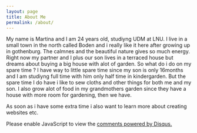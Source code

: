 ```yaml
---
layout: page
title: About Me
permalink: /about/
---
```


My name is Martina and I am 24 years old, studiyng UDM at LNU.
I live in a small town in the north called Boden and i really like it here after growing up in gothenburg. The calmnes and the beautiful nature gives so much energy.
Right now my partner and I plus our son lives in a terraced house but dreams about buying a big house with alot of garden.
So what do i do on my spare time ?
I have way to little spare time since my son is only 16months and I am studiyng full time with him only half time in kindergarden. 
But the spare time I do have i like to sew cloths and other things for both me and my son. I also grow alot of food in my grandmothers garden since they have a house with more room for gardening,
then we have. 

As soon as i have some extra time i also want to learn more about creating websites etc.



<div id="disqus_thread"></div>
<script>
<title>The Rock (1996)</title>
<meta property="og:title" content="How i Implemented comments on my blogposts !" />
<meta property="og:type" content="blogposts" />
<meta property="og:url" content="http://www.imdb.com/title/tt0117500/" />
</head>

<div id="disqus_thread"></div>
<script>
/**
*  RECOMMENDED CONFIGURATION VARIABLES: EDIT AND UNCOMMENT THE SECTION BELOW TO INSERT DYNAMIC VALUES FROM YOUR PLATFORM OR CMS.
*  LEARN WHY DEFINING THESE VARIABLES IS IMPORTANT: https://disqus.com/admin/universalcode/#configuration-variables*/
/*
var disqus_config = function () {
this.page.url = PAGE_URL;  // Replace PAGE_URL with your page's canonical URL variable
this.page.identifier = PAGE_IDENTIFIER; // Replace PAGE_IDENTIFIER with your page's unique identifier variable
};
*/
(function() { // DON'T EDIT BELOW THIS LINE
var d = document, s = d.createElement('script');
s.src = 'https://http-assignment1-martina261482-codeanyapp-com-4000.disqus.com/embed.js';
s.setAttribute('data-timestamp', +new Date());
(d.head || d.body).appendChild(s);
})();
</script>
<noscript>Please enable JavaScript to view the <a href="https://disqus.com/?ref_noscript">comments powered by Disqus.</a></noscript>

[jekyll-organization]: https://github.com/jekyll
